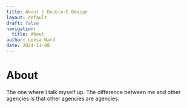 ```yaml
---
title: About | Double-E Design
layout: default
draft: false
navigation:
  title: About
author: Leesa Ward
date: 2024-11-08
---
```


# About

The one where I talk myself up. The difference between me and other agencies is that other agencies are agencies.